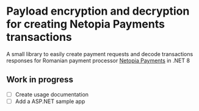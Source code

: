 # Payload encryption and decryption for creating Netopia Payments transactions
A small library to easily create payment requests and decode transactions responses for Romanian payment processor [Netopia Payments](https://netopia-payments.com)
in .NET 8

## Work in progress
- [ ] Create usage documentation
- [ ] Add a ASP.NET sample app
